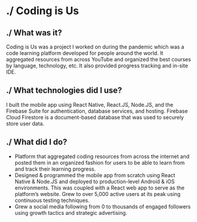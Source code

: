 # ./ Coding is Us

## ./ What was it?

Coding is Us was a project I worked on during the pandemic which was a code learning platform developed for people around the world. It aggregated resources from across YouTube and organized the best courses by language, technology, etc. It also provided progress tracking and in-site IDE.

## ./ What technologies did I use?

I built the mobile app using React Native, React.JS, Node.JS, and the Firebase Suite for authentication, database services, and hosting. Firebase Cloud Firestore is a document-based database that was used to securely store user data.

## ./ What did I do?

- Platform that aggregated coding resources from across the internet and posted them in an organized fashion for users to be able to learn from and track their learning progress.
- Designed & programmed the mobile app from scratch using React Native & Node.JS and deployed to production-level Android & iOS environments. This was coupled with a React web app to serve as the platform’s website. Grew to over 5,000 active users at its peak using continuous testing techniques.
- Grew a social media following from 0 to thousands of engaged followers using growth tactics and strategic advertising.
